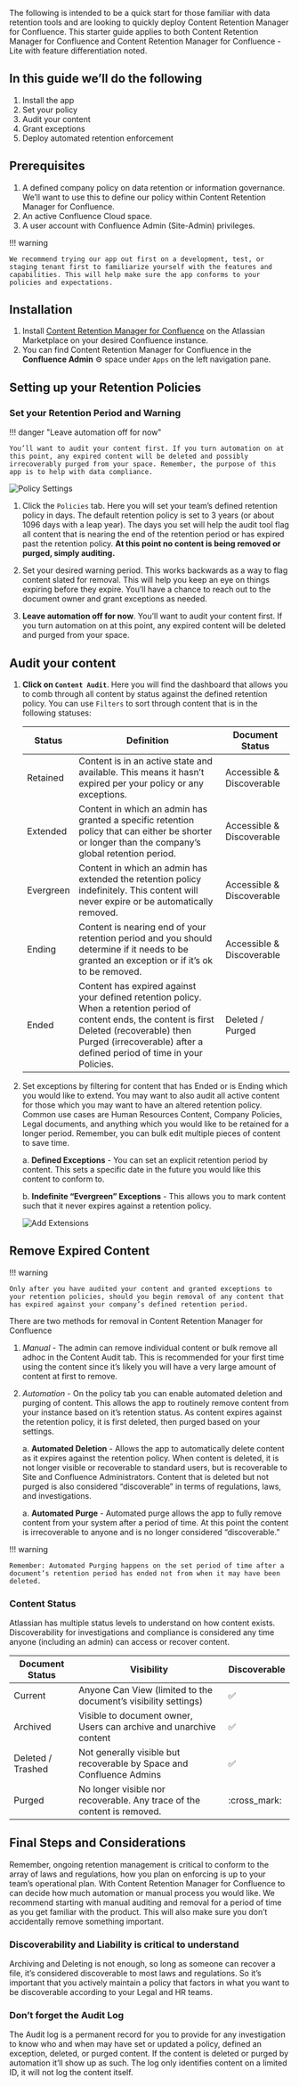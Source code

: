 The following is intended to be a quick start for those familiar with data retention tools and are looking to quickly deploy Content Retention Manager for Confluence. This starter guide applies to both Content Retention Manager for Confluence and Content Retention Manager for Confluence - Lite with feature differentiation noted.

## In this guide we’ll do the following

1. Install the app
1. Set your policy
1. Audit your content
1. Grant exceptions
1. Deploy automated retention enforcement

## Prerequisites

1. A defined company policy on data retention or information governance. We’ll want to use this to define our policy within Content Retention Manager for Confluence.
1. An active Confluence Cloud space.
1. A user account with Confluence Admin (Site-Admin) privileges.

!!! warning

    We recommend trying our app out first on a development, test, or staging tenant first to familiarize yourself with the features and capabilities. This will help make sure the app conforms to your policies and expectations.

## Installation

1. Install [Content Retention Manager for Confluence](https://marketplace.atlassian.com/apps/1233769/content-retention-manager-for-confluence) on the Atlassian Marketplace on your desired Confluence instance.
1. You can find Content Retention Manager for Confluence in the **Confluence Admin** :gear: space under `Apps` on the left navigation pane.

## Setting up your Retention Policies

### Set your Retention Period and Warning

!!! danger "Leave automation off for now"

    You’ll want to audit your content first. If you turn automation on at this point, any expired content will be deleted and possibly irrecoverably purged from your space. Remember, the purpose of this app is to help with data compliance.

![Policy Settings](policy-settings.png)

1. Click the `Policies` tab. Here you will set your team’s defined retention policy in days. The default retention policy is set to 3 years (or about 1096 days with a leap year). The days you set will help the audit tool flag all content that is nearing the end of the retention period or has expired past the retention policy. **At this point no content is being removed or purged, simply auditing.**

1. Set your desired warning period. This works backwards as a way to flag content slated for removal. This will help you keep an eye on things expiring before they expire. You’ll have a chance to reach out to the document owner and grant exceptions as needed.

1. **Leave automation off for now**. You’ll want to audit your content first. If you turn automation on at this point, any expired content will be deleted and purged from your space.

## Audit your content

1.  **Click on `Content Audit`**. Here you will find the dashboard that allows you to comb through all content by status against the defined retention policy. You can use `Filters` to sort through content that is in the following statuses:

    | Status    | Definition                                                                                                                                                                                                                  | Document Status           |
    | --------- | --------------------------------------------------------------------------------------------------------------------------------------------------------------------------------------------------------------------------- | ------------------------- |
    | Retained  | Content is in an active state and available. This means it hasn’t expired per your policy or any exceptions.                                                                                                                | Accessible & Discoverable |
    | Extended  | Content in which an admin has granted a specific retention policy that can either be shorter or longer than the company’s global retention period.                                                                          | Accessible & Discoverable |
    | Evergreen | Content in which an admin has extended the retention policy indefinitely. This content will never expire or be automatically removed.                                                                                       | Accessible & Discoverable |
    | Ending    | Content is nearing end of your retention period and you should determine if it needs to be granted an exception or if it’s ok to be removed.                                                                                | Accessible & Discoverable |
    | Ended     | Content has expired against your defined retention policy. When a retention period of content ends, the content is first Deleted (recoverable) then Purged (irrecoverable) after a defined period of time in your Policies. | Deleted / Purged          |

2.  Set exceptions by filtering for content that has Ended or is Ending which you would like to extend. You may want to also audit all active content for those which you may want to have an altered retention policy. Common use cases are Human Resources Content, Company Policies, Legal documents, and anything which you would like to be retained for a longer period. Remember, you can bulk edit multiple pieces of content to save time.

    a. **Defined Exceptions** - You can set an explicit retention period by content. This sets a specific date in the future you would like this content to conform to.

    b. **Indefinite “Evergreen” Exceptions** - This allows you to mark content such that it never expires against a retention policy.

    ![Add Extensions](add-extensions.png)

## Remove Expired Content

!!! warning

    Only after you have audited your content and granted exceptions to your retention policies, should you begin removal of any content that has expired against your company’s defined retention period.

There are two methods for removal in Content Retention Manager for Confluence

1. _Manual_ - The admin can remove individual content or bulk remove all adhoc in the Content Audit tab. This is recommended for your first time using the content since it’s likely you will have a very large amount of content at first to remove.

1. _Automation_ - On the policy tab you can enable automated deletion and purging of content. This allows the app to routinely remove content from your instance based on it’s retention status. As content expires against the retention policy, it is first deleted, then purged based on your settings.

   a. **Automated Deletion** - Allows the app to automatically delete content as it expires against the retention policy. When content is deleted, it is not longer visible or recoverable to standard users, but is recoverable to Site and Confluence Administrators. Content that is deleted but not purged is also considered “discoverable” in terms of regulations, laws, and investigations.

   a. **Automated Purge** - Automated purge allows the app to fully remove content from your system after a period of time. At this point the content is irrecoverable to anyone and is no longer considered “discoverable.”

!!! warning

    Remember: Automated Purging happens on the set period of time after a document’s retention period has ended not from when it may have been deleted.

### Content Status

Atlassian has multiple status levels to understand on how content exists. Discoverability for investigations and compliance is considered any time anyone (including an admin) can access or recover content.

| Document Status   | Visibility                                                              | Discoverable |
| ----------------- | ----------------------------------------------------------------------- | ------------ |
| Current           | Anyone Can View (limited to the document’s visibility settings)         | :white_check_mark: |
| Archived          | Visible to document owner, Users can archive and unarchive content      | :white_check_mark: |
| Deleted / Trashed | Not generally visible but recoverable by Space and Confluence Admins    | :white_check_mark: |
| Purged            | No longer visible nor recoverable. Any trace of the content is removed. | :cross_mark: |

## Final Steps and Considerations
Remember, ongoing retention management is critical to conform to the array of laws and regulations, how you plan on enforcing is up to your team’s operational plan. With Content Retention Manager for Confluence to can decide how much automation or manual process you would like. We recommend starting with manual auditing and removal for a period of time as you get familiar with the product. This will also make sure you don’t accidentally remove something important.

### Discoverability and Liability is critical to understand
Archiving and Deleting is not enough, so long as someone can recover a file, it’s considered discoverable to most laws and regulations. So it’s important that you actively maintain a policy that factors in what you want to be discoverable according to your Legal and HR teams.

### Don’t forget the Audit Log
The Audit log is a permanent record for you to provide for any investigation to know who and when may have set or updated a policy, defined an exception, deleted, or purged content. If the content is deleted or purged by automation it’ll show up as such. The log only identifies content on a limited ID, it will not log the content itself.
